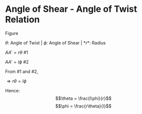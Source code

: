 

# Angle of Shear - Angle of Twist Relation

Figure

$\theta$: Angle of Twist | $\phi$: Angle of Shear | $*r*$: Radius

$AA' =  r\theta$ #1

$AA' = l\phi$ #2

From #1 and #2,

$\Rightarrow r\theta = l\phi$

Hence:
$$\theta = \frac{l\phi}{r}$$
$$\phi = \frac{r\theta}{l}$$